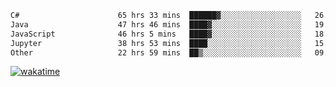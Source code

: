 <!--START_SECTION:waka-->

```txt
C#                      65 hrs 33 mins  ██████▓░░░░░░░░░░░░░░░░░░   26.45 %
Java                    47 hrs 46 mins  ████▓░░░░░░░░░░░░░░░░░░░░   19.28 %
JavaScript              46 hrs 5 mins   ████▓░░░░░░░░░░░░░░░░░░░░   18.59 %
Jupyter                 38 hrs 53 mins  ████░░░░░░░░░░░░░░░░░░░░░   15.69 %
Other                   22 hrs 59 mins  ██▒░░░░░░░░░░░░░░░░░░░░░░   09.28 %
```

<!--END_SECTION:waka-->
[![wakatime](https://wakatime.com/badge/user/6c2f442e-41b4-42e3-bc06-d5d8203ad1da.svg)](https://wakatime.com/@6c2f442e-41b4-42e3-bc06-d5d8203ad1da)
